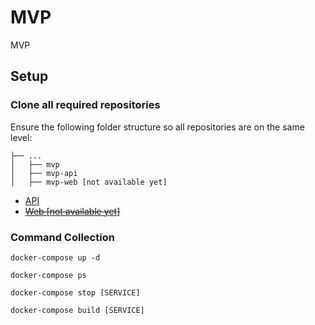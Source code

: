 # MVP
MVP
## Setup
### Clone all required repositories  
Ensure the following folder structure so all repositories are on the same level:
```
├── ...
│   ├── mvp
│   ├── mvp-api
│   ├── mvp-web [not available yet]
```
-  [API](https://github.com/MassivePuppy/mvp-api)
-  ~~[Web [not available yet]](https://github.com/MassivePuppy/mvp-web)~~
### Command Collection

```
docker-compose up -d
```
```
docker-compose ps
```
```
docker-compose stop [SERVICE]
```
```
docker-compose build [SERVICE]
```